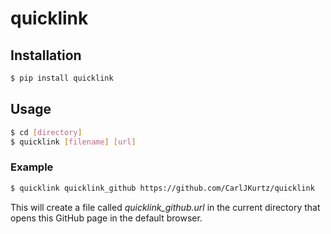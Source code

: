 # quicklink
## Installation
```bash
$ pip install quicklink
```
## Usage
```bash
$ cd [directory]
$ quicklink [filename] [url]
```
### Example
```bash
$ quicklink quicklink_github https://github.com/CarlJKurtz/quicklink
```
This will create a file called _quicklink_github.url_ in the current directory that opens this GitHub page in the default browser.
